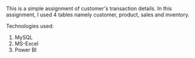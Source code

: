 This is a simple assignment of customer's transaction details. In this assignment, I used 4 tables namely customer, product, sales and inventory.

Technologies used:
1. MySQL
2. MS-Excel
3. Power BI
